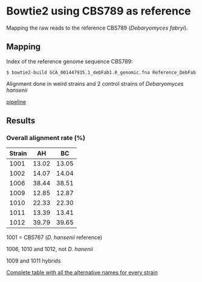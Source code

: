 # Bowtie2 using CBS789 as reference
Mapping the raw reads to the reference CBS789 (*Debaryomyces fabryi*).

## Mapping
Index of the reference genome sequence CBS789:

	$ bowtie2-build GCA_001447935.1_debFab1.0_genomic.fna Reference_DebFab

Alignment done in weird strains and 2 control strains of *Debaryomyces hansenii*

[pipeline](https://github.com/The-Bioinformatics-Group/Debaryomyces_hansenii/blob/master/Work_files/rawdata_workfolder/Bowtie2mapping_CBS789/mapping_debfab_deha.sh)

## Results

### Overall alignment rate (%)

| Strain | AH    | BC    |
|--------|-------|-------|
| 1001   | 13.02 | 13.05 |
| 1002   | 14.07 | 14.04 |
| 1006   | 38.44 | 38.51 |
| 1009   | 12.85 | 12.87 |
| 1010   | 22.33 | 22.30 |
| 1011   | 13.39 | 13.41 |
| 1012   | 39.79 | 39.65 |

1001 = CBS767 (*D. hansenii* reference)

1006, 1010 and 1012, not *D. hanenii*

1009 and 1011 hybrids

[Complete table with all the alternative names for every strain](https://github.com/The-Bioinformatics-Group/Debaryomyces_hansenii/blob/master/Work_files/Strains.md)
